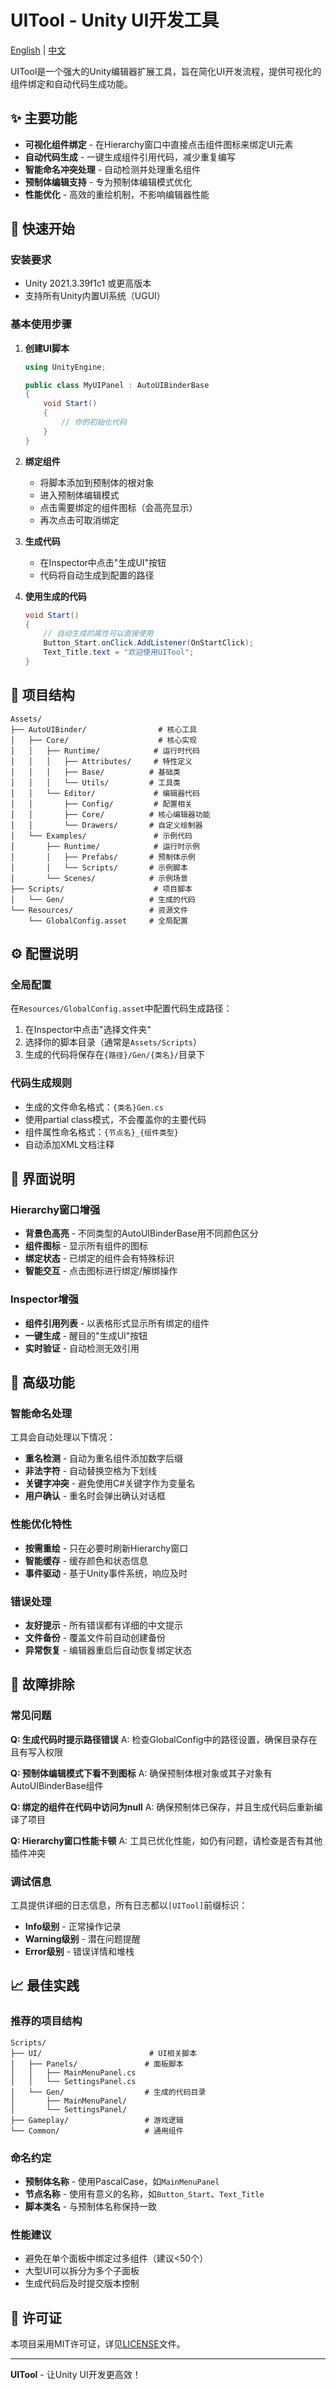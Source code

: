 # UITool - Unity UI开发工具

[English](README.md) | [中文](README_CN.md)

UITool是一个强大的Unity编辑器扩展工具，旨在简化UI开发流程，提供可视化的组件绑定和自动代码生成功能。

## ✨ 主要功能

- **可视化组件绑定** - 在Hierarchy窗口中直接点击组件图标来绑定UI元素
- **自动代码生成** - 一键生成组件引用代码，减少重复编写
- **智能命名冲突处理** - 自动检测并处理重名组件
- **预制体编辑支持** - 专为预制体编辑模式优化
- **性能优化** - 高效的重绘机制，不影响编辑器性能

## 🚀 快速开始

### 安装要求

- Unity 2021.3.39f1c1 或更高版本
- 支持所有Unity内置UI系统（UGUI）

### 基本使用步骤

1. **创建UI脚本**
   ```csharp
   using UnityEngine;
   
   public class MyUIPanel : AutoUIBinderBase
   {
       void Start()
       {
           // 你的初始化代码
       }
   }
   ```

2. **绑定组件**
   - 将脚本添加到预制体的根对象
   - 进入预制体编辑模式
   - 点击需要绑定的组件图标（会高亮显示）
   - 再次点击可取消绑定

3. **生成代码**
   - 在Inspector中点击"生成UI"按钮
   - 代码将自动生成到配置的路径

4. **使用生成的代码**
   ```csharp
   void Start()
   {
       // 自动生成的属性可以直接使用
       Button_Start.onClick.AddListener(OnStartClick);
       Text_Title.text = "欢迎使用UITool";
   }
   ```

## 📁 项目结构

```
Assets/
├── AutoUIBinder/                # 核心工具
│   ├── Core/                    # 核心实现
│   │   ├── Runtime/            # 运行时代码
│   │   │   ├── Attributes/     # 特性定义
│   │   │   ├── Base/          # 基础类
│   │   │   └── Utils/         # 工具类
│   │   └── Editor/             # 编辑器代码
│   │       ├── Config/         # 配置相关
│   │       ├── Core/          # 核心编辑器功能
│   │       └── Drawers/       # 自定义绘制器
│   └── Examples/               # 示例代码
│       ├── Runtime/            # 运行时示例
│       │   ├── Prefabs/       # 预制体示例
│       │   └── Scripts/       # 示例脚本
│       └── Scenes/            # 示例场景
├── Scripts/                    # 项目脚本
│   └── Gen/                   # 生成的代码
└── Resources/                 # 资源文件
    └── GlobalConfig.asset     # 全局配置
```

## ⚙️ 配置说明

### 全局配置

在`Resources/GlobalConfig.asset`中配置代码生成路径：

1. 在Inspector中点击"选择文件夹"
2. 选择你的脚本目录（通常是`Assets/Scripts`）
3. 生成的代码将保存在`{路径}/Gen/{类名}/`目录下

### 代码生成规则

- 生成的文件命名格式：`{类名}Gen.cs`
- 使用partial class模式，不会覆盖你的主要代码
- 组件属性命名格式：`{节点名}_{组件类型}`
- 自动添加XML文档注释

## 🎨 界面说明

### Hierarchy窗口增强

- **背景色高亮** - 不同类型的AutoUIBinderBase用不同颜色区分
- **组件图标** - 显示所有组件的图标
- **绑定状态** - 已绑定的组件会有特殊标识
- **智能交互** - 点击图标进行绑定/解绑操作

### Inspector增强

- **组件引用列表** - 以表格形式显示所有绑定的组件
- **一键生成** - 醒目的"生成UI"按钮
- **实时验证** - 自动检测无效引用

## 🔧 高级功能

### 智能命名处理

工具会自动处理以下情况：

- **重名检测** - 自动为重名组件添加数字后缀
- **非法字符** - 自动替换空格为下划线
- **关键字冲突** - 避免使用C#关键字作为变量名
- **用户确认** - 重名时会弹出确认对话框

### 性能优化特性

- **按需重绘** - 只在必要时刷新Hierarchy窗口
- **智能缓存** - 缓存颜色和状态信息
- **事件驱动** - 基于Unity事件系统，响应及时

### 错误处理

- **友好提示** - 所有错误都有详细的中文提示
- **文件备份** - 覆盖文件前自动创建备份
- **异常恢复** - 编辑器重启后自动恢复绑定状态

## 🐛 故障排除

### 常见问题

**Q: 生成代码时提示路径错误**
A: 检查GlobalConfig中的路径设置，确保目录存在且有写入权限

**Q: 预制体编辑模式下看不到图标**
A: 确保预制体根对象或其子对象有AutoUIBinderBase组件

**Q: 绑定的组件在代码中访问为null**
A: 确保预制体已保存，并且生成代码后重新编译了项目

**Q: Hierarchy窗口性能卡顿**
A: 工具已优化性能，如仍有问题，请检查是否有其他插件冲突

### 调试信息

工具提供详细的日志信息，所有日志都以`[UITool]`前缀标识：

- **Info级别** - 正常操作记录
- **Warning级别** - 潜在问题提醒  
- **Error级别** - 错误详情和堆栈

## 📈 最佳实践

### 推荐的项目结构

```
Scripts/
├── UI/                        # UI相关脚本
│   ├── Panels/               # 面板脚本
│   │   ├── MainMenuPanel.cs
│   │   └── SettingsPanel.cs
│   └── Gen/                  # 生成的代码目录
│       ├── MainMenuPanel/
│       └── SettingsPanel/
├── Gameplay/                 # 游戏逻辑
└── Common/                   # 通用组件
```

### 命名约定

- **预制体名称** - 使用PascalCase，如`MainMenuPanel`
- **节点名称** - 使用有意义的名称，如`Button_Start`、`Text_Title`
- **脚本类名** - 与预制体名称保持一致

### 性能建议

- 避免在单个面板中绑定过多组件（建议<50个）
- 大型UI可以拆分为多个子面板
- 生成代码后及时提交版本控制

## 📄 许可证

本项目采用MIT许可证，详见[LICENSE](LICENSE)文件。

---

**UITool** - 让Unity UI开发更高效！ 